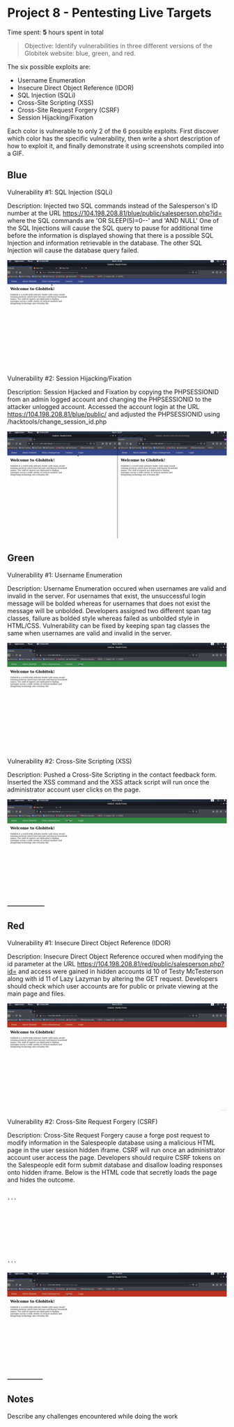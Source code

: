 # Project 8 - Pentesting Live Targets

Time spent: **5** hours spent in total

> Objective: Identify vulnerabilities in three different versions of the Globitek website: blue, green, and red.

The six possible exploits are:

* Username Enumeration
* Insecure Direct Object Reference (IDOR)
* SQL Injection (SQLi)
* Cross-Site Scripting (XSS)
* Cross-Site Request Forgery (CSRF)
* Session Hijacking/Fixation

Each color is vulnerable to only 2 of the 6 possible exploits. First discover which color has the specific vulnerability, then write a short description of how to exploit it, and finally demonstrate it using screenshots compiled into a GIF.

## Blue

Vulnerability #1: SQL Injection (SQLi)

Description: Injected two SQL commands instead of the Salesperson's ID number at the URL https://104.198.208.81/blue/public/salesperson.php?id= where the SQL commands are 'OR SLEEP(5)=0--' and 'AND NULL' One of the SQL Injections will cause the SQL query to pause for additional time before the information is displayed showing that there is a possible SQL Injection and information retrievable in the database. The other SQL Injection will cause the database query failed.

<img src="blue-SQLi.gif">

Vulnerability #2: Session Hijacking/Fixation

Description: Session Hjacked and Fixation by copying the PHPSESSIONID from an admin logged account and changing the PHPSESSIONID to the attacker unlogged account. Accessed the account login at the URL https://104.198.208.81/blue/public/ and adjusted the PHPSESSIONID using /hacktools/change_session_id.php

<img src="blue-Session_Hijacking_Fixation.gif">

## Green

Vulnerability #1: Username Enumeration

Description: Username Enumeration occured when usernames are valid and invalid in the server. For usernames that exist, the unsuccessful login message will be bolded whereas for usernames that does not exist the message will be unbolded. Developers assigned two different span tag classes, failure as bolded style whereas failed as unbolded style in HTML/CSS. Vulnerability can be fixed by keeping span tag classes the same when usernames are valid and invalid in the server.
  
<img src="green-Username_Enumeration.gif">

Vulnerability #2: Cross-Site Scripting (XSS)

Description: Pushed a Cross-Site Scripting in the contact feedback form. Inserted the XSS command <script>alert('WILL GOT HACKED BY XSS');</script> and the XSS attack script will run once the administrator account user clicks on the page.
  
<img src="green-XSS.gif">

## Red

Vulnerability #1: Insecure Direct Object Reference (IDOR)

Description: Insecure Direct Object Reference occured when modifying the id parameter at the URL https://104.198.208.81/red/public/salesperson.php?id= and access were gained in hidden accounts id 10 of Testy McTesterson along with id 11 of Lazy Lazyman by altering the GET request. Developers should check which user accounts are for public or private viewing at the main page and files.

<img src="red-IDOR.gif">

Vulnerability #2: Cross-Site Request Forgery (CSRF)

Description: Cross-Site Request Forgery cause a forge post request to modify information in the Salespeople database using a malicious HTML page in the user session hidden iframe. CSRF will run once an administrator account user access the page. Developers should require CSRF tokens on the Salespeople edit form submit database and disallow loading responses onto hidden iframe. Below is the HTML code that secretly loads the page and hides the outcome.
<pre><code>
'''<!DOCTYPE html>
<html>
  <head>
    <title>$100 Gift Cards Giveaways</title>
  </head>
  <body onload="document.my_form.submit()">
    <form action="https://104.198.208.81/red/public/staff/salespeople/edit.php?id=1" method="POST" name="my_form" style="display: none;" target="hidden_results" >
      <input type="text" name="first_name" value="GOT HACKED DARON" />
      <input type="text" name="last_name" value="GOT HACKED BURKE" />
      <input type="text" name="phone" value="123-456-7890" />
      <input type="text" name="email" value="DARONBURKE@HACKED.COM" />
    </form>
    <iframe name="hidden_results" style="display: none;"></iframe>
  </body>
</html>'''
</code></pre>

<img src="red-CSRF.gif">

## Notes

Describe any challenges encountered while doing the work
